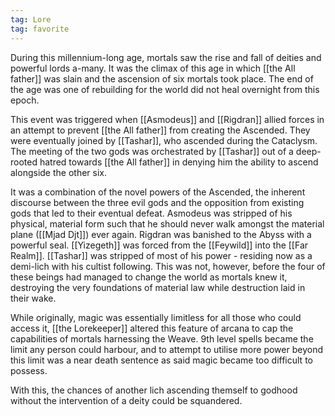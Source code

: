 ```yaml
---
tag: Lore
tag: favorite
---
```

During this millennium-long age, mortals saw the rise and fall of deities and powerful lords a-many. It was the climax of this age in which [[the All father]] was slain and the ascension of six mortals took place. The end of the age was one of rebuilding for the world did not heal overnight from this epoch. 

This event was triggered when [[Asmodeus]] and [[Rigdran]] allied forces in an attempt to prevent [[the All father]] from creating the Ascended. They were eventually joined by [[Tashar]], who ascended during the Cataclysm. The meeting of the two gods was orchestrated by [[Tashar]] out of a deep-rooted hatred towards [[the All father]] in denying him the ability to ascend alongside the other six. 

It was a combination of the novel powers of the Ascended, the inherent discourse between the three evil gods and the opposition from existing gods that led to their eventual defeat. Asmodeus was stripped of his physical, material form such that he should never walk amongst the material plane ([[Mjad Djt]]) ever again. Rigdran was banished to the Abyss with a powerful seal. [[Yizegeth]] was forced from the [[Feywild]] into the [[Far Realm]]. [[Tashar]] was stripped of most of his power - residing now as a demi-lich with his cultist following. This was not, however, before the four of these beings had managed to change the world as mortals knew it, destroying the very foundations of material law while destruction laid in their wake. 

While originally, magic was essentially limitless for all those who could access it, [[the Lorekeeper]] altered this feature of arcana to cap the capabilities of mortals harnessing the Weave. 9th level spells became the limit any person could harbour, and to attempt to utilise more power beyond this limit was a near death sentence as said magic became too difficult to possess. 

With this, the chances of another lich ascending themself to godhood without the intervention of a deity could be squandered.